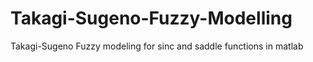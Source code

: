 # Takagi-Sugeno-Fuzzy-Modelling
Takagi-Sugeno Fuzzy modeling for sinc and saddle functions in matlab

